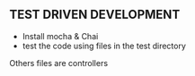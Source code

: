 ## TEST DRIVEN DEVELOPMENT
 * Install mocha & Chai
 * test the code using files in the test directory

 Others files are controllers
 